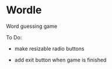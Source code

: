 # Wordle
Word guessing game

 To Do:

- make resizable radio buttons

- add exit button when game is finished
